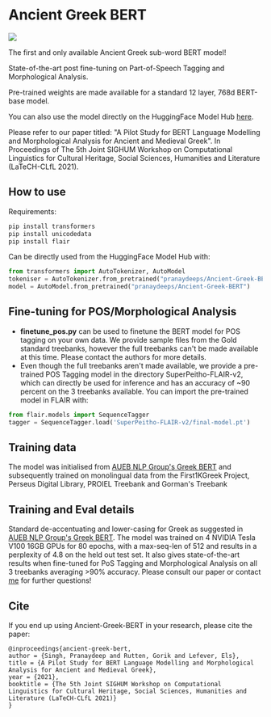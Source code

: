 
# Ancient Greek BERT

<img src="https://ichef.bbci.co.uk/images/ic/832xn/p02m4gzb.jpg"/>

The first and only available Ancient Greek sub-word BERT model!

State-of-the-art post fine-tuning on Part-of-Speech Tagging and Morphological Analysis.

Pre-trained weights are made available for a standard 12 layer, 768d BERT-base model.

You can also use the model directly on the HuggingFace Model Hub [here](https://huggingface.co/pranaydeeps/Ancient-Greek-BERT).

Please refer to our paper titled: "A Pilot Study for BERT Language Modelling and Morphological Analysis for Ancient and Medieval Greek". In Proceedings of The 5th Joint SIGHUM Workshop on Computational Linguistics for Cultural Heritage, Social Sciences, Humanities and Literature (LaTeCH-CLfL 2021).

## How to use

Requirements:

```python
pip install transformers
pip install unicodedata
pip install flair
```

Can be directly used from the HuggingFace Model Hub with:


```python
from transformers import AutoTokenizer, AutoModel
tokeniser = AutoTokenizer.from_pretrained("pranaydeeps/Ancient-Greek-BERT")
model = AutoModel.from_pretrained("pranaydeeps/Ancient-Greek-BERT")  
```

## Fine-tuning for POS/Morphological Analysis

- **finetune_pos.py** can be used to finetune the BERT model for POS tagging on your own data. We provide sample files from the Gold standard treebanks, however the full treebanks can't be made available at this time. Please contact the authors for more details.
- Even though the full treebanks aren't made available, we provide a pre-trained POS Tagging model in the directory SuperPeitho-FLAIR-v2, which can directly be used for inference and has an accuracy of ~90 percent on the 3 treebanks available. You can import the pre-trained model in FLAIR with:

```python
from flair.models import SequenceTagger
tagger = SequenceTagger.load('SuperPeitho-FLAIR-v2/final-model.pt')
```

## Training data

The model was initialised from [AUEB NLP Group's Greek BERT](https://huggingface.co/nlpaueb/bert-base-greek-uncased-v1)
and subsequently trained on monolingual data from the First1KGreek Project, Perseus Digital Library, PROIEL Treebank and
Gorman's Treebank

## Training and Eval details

Standard de-accentuating and lower-casing for Greek as suggested in [AUEB NLP Group's Greek BERT](https://huggingface.co/nlpaueb/bert-base-greek-uncased-v1).
The model was trained on 4 NVIDIA Tesla V100 16GB GPUs for 80 epochs, with a max-seq-len of 512 and results in a perplexity of 4.8 on the held out test set.
It also gives state-of-the-art results when fine-tuned for PoS Tagging and Morphological Analysis on all 3 treebanks averaging >90% accuracy. Please consult our paper or contact [me](mailto:pranaydeep.singh@ugent.be) for further questions!

## Cite

If you end up using Ancient-Greek-BERT in your research, please cite the paper:

```
@inproceedings{ancient-greek-bert,
author = {Singh, Pranaydeep and Rutten, Gorik and Lefever, Els},
title = {A Pilot Study for BERT Language Modelling and Morphological Analysis for Ancient and Medieval Greek},
year = {2021},
booktitle = {The 5th Joint SIGHUM Workshop on Computational Linguistics for Cultural Heritage, Social Sciences, Humanities and Literature (LaTeCH-CLfL 2021)}
}
```
